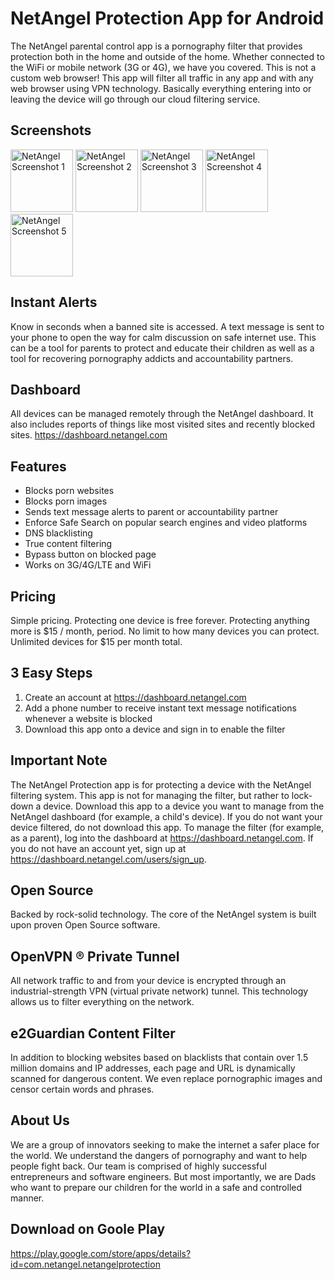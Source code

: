 # NetAngel Protection App for Android

The NetAngel parental control app is a pornography filter that provides protection both in the home and outside of the home. Whether connected to the WiFi or mobile network (3G or 4G), we have you covered. This is not a custom web browser! This app will filter all traffic in any app and with any web browser using VPN technology. Basically everything entering into or leaving the device will go through our cloud filtering service.

## Screenshots

<img alt="NetAngel Screenshot 1" src="https://lh3.googleusercontent.com/12NtxCIPSqVDNQeu8YadNHaUIYQu5q1ru3n-ixji1m2kssdJV7IIMF-zcOmLVhCXhg=h900-rw" width="100px"> <img alt="NetAngel Screenshot 2" src="https://lh3.googleusercontent.com/qR-1cyyxc-_qKyF1KSpR6h7csoyIY85YCxLUXx_dlORN8Zn3B2F3ZLw6ECq8JT3Ynw=h900-rw" width="100px"> <img alt="NetAngel Screenshot 3" src="https://lh3.googleusercontent.com/AaqxG5YFOj1wTosx-akaH_RyOUga4L3_WL6VxuKfRYTVQb5EAhlP060RJFPhZax1N48=h900-rw" width="100px"> <img alt="NetAngel Screenshot 4" src="https://lh3.googleusercontent.com/VVfsyGpMmKiHuotHBJoVtfC7_TewrwubIeW07aW9qlOmaYU2H9HbaZvykR-8UIK75DM=h900-rw" width="100px"> <img alt="NetAngel Screenshot 5" src="https://lh3.googleusercontent.com/a15yNUOLv9Y4whRXJkWCOvmIuGuXgkSPmZuYrnJvaVK9Z0D5uI_7I6dMoyNxKlmM-FA=h900-rw" width="100px">

## Instant Alerts

Know in seconds when a banned site is accessed. A text message is sent to your phone to open the way for calm discussion on safe internet use. This can be a tool for parents to protect and educate their children as well as a tool for recovering pornography addicts and accountability partners.

## Dashboard

All devices can be managed remotely through the NetAngel dashboard. It also includes reports of things like most visited sites and recently blocked sites. https://dashboard.netangel.com

## Features

- Blocks porn websites
- Blocks porn images
- Sends text message alerts to parent or accountability partner
- Enforce Safe Search on popular search engines and video platforms
- DNS blacklisting
- True content filtering
- Bypass button on blocked page
- Works on 3G/4G/LTE and WiFi

## Pricing

Simple pricing. Protecting one device is free forever. Protecting anything more is $15 / month, period. No limit to how many devices you can protect. Unlimited devices for $15 per month total.

## 3 Easy Steps

1. Create an account at https://dashboard.netangel.com
2. Add a phone number to receive instant text message notifications whenever a website is blocked
3. Download this app onto a device and sign in to enable the filter

## Important Note

The NetAngel Protection app is for protecting a device with the NetAngel filtering system. This app is not for managing the filter, but rather to lock-down a device. Download this app to a device you want to manage from the NetAngel dashboard (for example, a child's device). If you do not want your device filtered, do not download this app. To manage the filter (for example, as a parent), log into the dashboard at https://dashboard.netangel.com. If you do not have an account yet, sign up at https://dashboard.netangel.com/users/sign_up.

## Open Source

Backed by rock-solid technology. The core of the NetAngel system is built upon proven Open Source software.

## OpenVPN ® Private Tunnel

All network traffic to and from your device is encrypted through an industrial-strength VPN (virtual private network) tunnel. This technology allows us to filter everything on the network.

## e2Guardian Content Filter

In addition to blocking websites based on blacklists that contain over 1.5 million domains and IP addresses, each page and URL is dynamically scanned for dangerous content. We even replace pornographic images and censor certain words and phrases.

## About Us

We are a group of innovators seeking to make the internet a safer place for the world. We understand the dangers of pornography and want to help people fight back. Our team is comprised of highly successful entrepreneurs and software engineers. But most importantly, we are Dads who want to prepare our children for the world in a safe and controlled manner.

## Download on Goole Play

https://play.google.com/store/apps/details?id=com.netangel.netangelprotection
